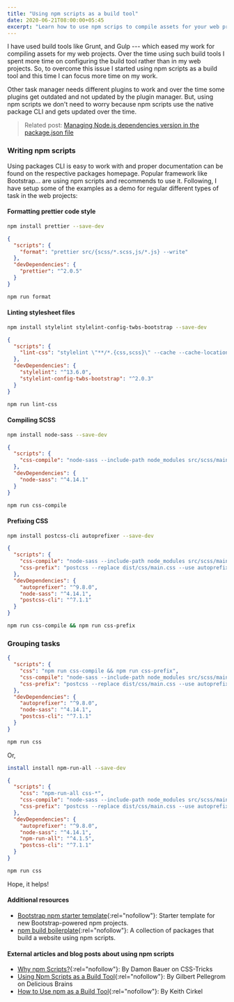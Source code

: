 ```yaml
---
title: "Using npm scripts as a build tool"
date: 2020-06-21T08:00:00+05:45
excerpt: "Learn how to use npm scrips to compile assets for your web projects with spending less time on setting up the configurations."
---
```


I have used build tools like Grunt, and Gulp --- which eased my work for compiling assets for my web projects. Over the time using such build tools I spent more time on configuring the build tool rather than in my web projects. So, to overcome this issue I started using npm scripts as a build tool and this time I can focus more time on my work.

Other task manager needs different plugins to work and over the time some plugins get outdated and not updated by the plugin manager. But, using npm scripts we don't need to worry because npm scripts use the native package CLI and gets updated over the time.

> Related post: [Managing Node.js dependencies version in the package.json file](/managing-dependencies-in-the-package-json-file/)

### Writing npm scripts

Using packages CLI is easy to work with and proper documentation can be found on the respective packages homepage. Popular framework like Bootstrap... are using npm scripts and recommends to use it. Following, I have setup some of the examples as a demo for regular different types of task in the web projects:

#### Formatting prettier code style

```bash
npm install prettier --save-dev
```

```json
{
  "scripts": {
    "format": "prettier src/{scss/*.scss,js/*.js} --write"
  },
  "devDependencies": {
    "prettier": "^2.0.5"
  }
}
```

```bash
npm run format
```

#### Linting stylesheet files

```bash
npm install stylelint stylelint-config-twbs-bootstrap --save-dev
```

```json
{
  "scripts": {
    "lint-css": "stylelint \"**/*.{css,scss}\" --cache --cache-location .cache/.stylelintcache"
  },
  "devDependencies": {
    "stylelint": "^13.6.0",
    "stylelint-config-twbs-bootstrap": "^2.0.3"
  }
}
```

```bash
npm run lint-css
```

#### Compiling SCSS

```bash
npm install node-sass --save-dev
```

```json
{
  "scripts": {
    "css-compile": "node-sass --include-path node_modules src/scss/main.scss -o dist/css/"
  },
  "devDependencies": {
    "node-sass": "^4.14.1"
  }
}
```

```bash
npm run css-compile
```

#### Prefixing CSS

```bash
npm install postcss-cli autoprefixer --save-dev
```

```json
{
  "scripts": {
    "css-compile": "node-sass --include-path node_modules src/scss/main.scss -o dist/css/",
    "css-prefix": "postcss --replace dist/css/main.css --use autoprefixer"
  },
  "devDependencies": {
    "autoprefixer": "^9.8.0",
    "node-sass": "^4.14.1",
    "postcss-cli": "^7.1.1"
  }
}
```

```bash
npm run css-compile && npm run css-prefix
```

### Grouping tasks

```json
{
  "scripts": {
    "css": "npm run css-compile && npm run css-prefix",
    "css-compile": "node-sass --include-path node_modules src/scss/main.scss -o dist/css/",
    "css-prefix": "postcss --replace dist/css/main.css --use autoprefixer"
  },
  "devDependencies": {
    "autoprefixer": "^9.8.0",
    "node-sass": "^4.14.1",
    "postcss-cli": "^7.1.1"
  }
}
```

```bash
npm run css
```

Or,

```bash
install install npm-run-all --save-dev
```

```json
{
  "scripts": {
    "css": "npm-run-all css-*",
    "css-compile": "node-sass --include-path node_modules src/scss/main.scss -o dist/css/",
    "css-prefix": "postcss --replace dist/css/main.css --use autoprefixer"
  },
  "devDependencies": {
    "autoprefixer": "^9.8.0",
    "node-sass": "^4.14.1",
    "npm-run-all": "^4.1.5",
    "postcss-cli": "^7.1.1"
  }
}
```

```bash
npm run css
```

Hope, it helps!

#### Additional resources

- [Bootstrap npm starter template](https://github.com/twbs/bootstrap-npm-starter){:rel="nofollow"}: Starter template for new Bootstrap-powered npm projects.
- [npm build boilerplate](https://github.com/damonbauer/npm-build-boilerplate){:rel="nofollow"}: A collection of packages that build a website using npm scripts.

#### External articles and blog posts about using npm scripts

- [Why npm Scripts?](https://css-tricks.com/why-npm-scripts/){:rel="nofollow"}: By Damon Bauer on CSS-Tricks
- [Using Npm Scripts as a Build Tool](https://deliciousbrains.com/npm-build-script/){:rel="nofollow"}: By Gilbert Pellegrom on Delicious Brains
- [How to Use npm as a Build Tool](https://www.keithcirkel.co.uk/how-to-use-npm-as-a-build-tool/){:rel="nofollow"}: By Keith Cirkel
